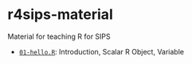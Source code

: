 # r4sips-material

Material for teaching R for SIPS

- [`01-hello.R`](01-hello.R): Introduction, Scalar R Object, Variable
